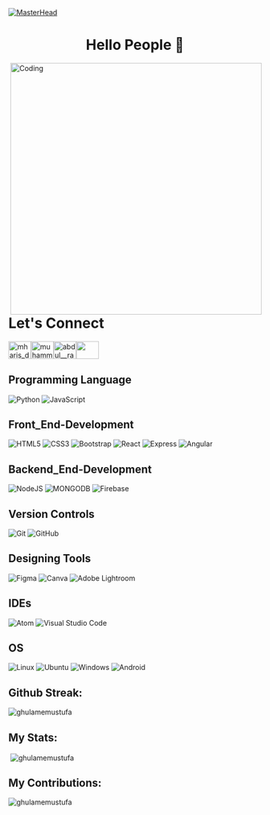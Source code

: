 [![MasterHead](https://blogger.googleusercontent.com/img/b/R29vZ2xl/AVvXsEgXAkMvo2wFHF5SsRAqf5jN8YUUwk7dRzT1qQx1-raKcRQxubW68aprHGdMYGbMrlxqCVkC_ZASueGUZtlHVJU0OI2Ab0cCmGForzhnS2VxfKI4jTrfq6l_cJd44VwU_r4S5uWVRjAW03LaWdfAI6YbrJ_rRcUJqj8ZA_XreYg6iXO17sfZFZK08PaMPA/s16000/Muftafa.png)](https://rishavchanda.io)

<h1 align="center">Hello People 👋</h1>

<img align="right" alt="Coding" width="500" src="https://camo.githubusercontent.com/5ddf73ad3a205111cf8c686f687fc216c2946a75005718c8da5b837ad9de78c9/68747470733a2f2f7468756d62732e6766796361742e636f6d2f4576696c4e657874446576696c666973682d736d616c6c2e676966">

# Let's Connect
<p align="left">
<a href="https://twitter.com/" target="blank"><img align="center" src="https://raw.githubusercontent.com/rahuldkjain/github-profile-readme-generator/master/src/images/icons/Social/twitter.svg" alt="mharis_dev" height="35" width="45" /></a><a href="https://www.linkedin.com/in/mustafa-kashif-45b639216" target="blank"><img align="center" src="https://raw.githubusercontent.com/rahuldkjain/github-profile-readme-generator/master/src/images/icons/Social/linked-in-alt.svg" alt="muhammad-haris-dev" height="35" width="45" /></a><a href="https://instagram.com/mustafakashif_18?igshid=ZDdkNTZiNTM=" target="blank"><img align="center" src="https://raw.githubusercontent.com/rahuldkjain/github-profile-readme-generator/master/src/images/icons/Social/instagram.svg" alt="abdul__rafay_khan" height="35" width="45" /></a><a href="https://www.facebook.com/profile.php?id=100010327087020" target="blank"><img align="center" src="https://raw.githubusercontent.com/rahuldkjain/github-profile-readme-generator/master/src/images/icons/Social/facebook.svg" alt="" height="35" width="45" /></a></p>


## Programming Language
![Python](https://img.shields.io/badge/python-%23323330.svg?style=for-the-badge&logo=python&logoColor=#5DADE2)
![JavaScript](https://img.shields.io/badge/javascript-%23323330.svg?style=for-the-badge&logo=javascript&logoColor=%23F7DF1E)


## Front_End-Development
![HTML5](https://img.shields.io/badge/html5-%23E34F26.svg?style=for-the-badge&logo=html5&logoColor=white)
![CSS3](https://img.shields.io/badge/css3-%231572B6.svg?style=for-the-badge&logo=css3&logoColor=white)
![Bootstrap](https://img.shields.io/badge/bootstrap-%23563D7C.svg?style=for-the-badge&logo=bootstrap&logoColor=white)
![React](https://img.shields.io/badge/react-3498DB?style=for-the-badge&logo=react&logoColor=white)
![Express](https://img.shields.io/badge/express-5DADE2?style=for-the-badge&logo=express&logoColor=white)
![Angular](https://img.shields.io/badge/angular-E74C3C?style=for-the-badge&logo=angular&logoColor=white)

## Backend_End-Development
![NodeJS](https://img.shields.io/badge/nodejs-1D8348?style=for-the-badge&logo=node.js&logoColor=white)
![MONGODB](https://img.shields.io/badge/Mongodb-17202A?style=for-the-badge&logo=mongodb&logoColor=green)
![Firebase](https://img.shields.io/badge/Firebase-FCC624?style=for-the-badge&logo=firebase&logoColor=white)

## Version Controls
![Git](https://img.shields.io/badge/git-%23F05033.svg?style=for-the-badge&logo=git&logoColor=white)
![GitHub](https://img.shields.io/badge/github-%23121011.svg?style=for-the-badge&logo=github&logoColor=white)

## Designing Tools
![Figma](https://img.shields.io/badge/figma-%23F24E1E.svg?style=for-the-badge&logo=figma&logoColor=white)
![Canva](https://img.shields.io/badge/Canva-%2300C4CC.svg?style=for-the-badge&logo=Canva&logoColor=white)
![Adobe Lightroom](https://img.shields.io/badge/Adobe%20Lightroom-31A8FF.svg?style=for-the-badge&logo=Adobe%20Lightroom&logoColor=white)

## IDEs
![Atom](https://img.shields.io/badge/Atom-%2366595C.svg?style=for-the-badge&logo=atom&logoColor=white)
![Visual Studio Code](https://img.shields.io/badge/Visual%20Studio%20Code-0078d7.svg?style=for-the-badge&logo=visual-studio-code&logoColor=white)

## OS
![Linux](https://img.shields.io/badge/Linux-FCC624?style=for-the-badge&logo=linux&logoColor=black)
![Ubuntu](https://img.shields.io/badge/Ubuntu-E95420?style=for-the-badge&logo=ubuntu&logoColor=white)
![Windows](https://img.shields.io/badge/Windows-0078D6?style=for-the-badge&logo=windows&logoColor=white)
![Android](https://img.shields.io/badge/Android-3DDC84?style=for-the-badge&logo=android&logoColor=white)


<h2>Github Streak:</h2>
<p><img align="center" src="https://github-readme-streak-stats.herokuapp.com/?user=ghulamemustufa&" alt="ghulamemustufa" /></p>

<h2>My Stats:</h2>
<p>&nbsp;<img align="center" src="https://github-readme-stats.vercel.app/api?username=ghulamemustufa&show_icons=true&locale=en" alt="ghulamemustufa" /></p>

<h2>My Contributions:</h2>
<p><img align="left" src="https://github-readme-stats.vercel.app/api/top-langs?username=ghulamemustufa&show_icons=true&locale=en&layout=compact" alt="ghulamemustufa" /></p>
